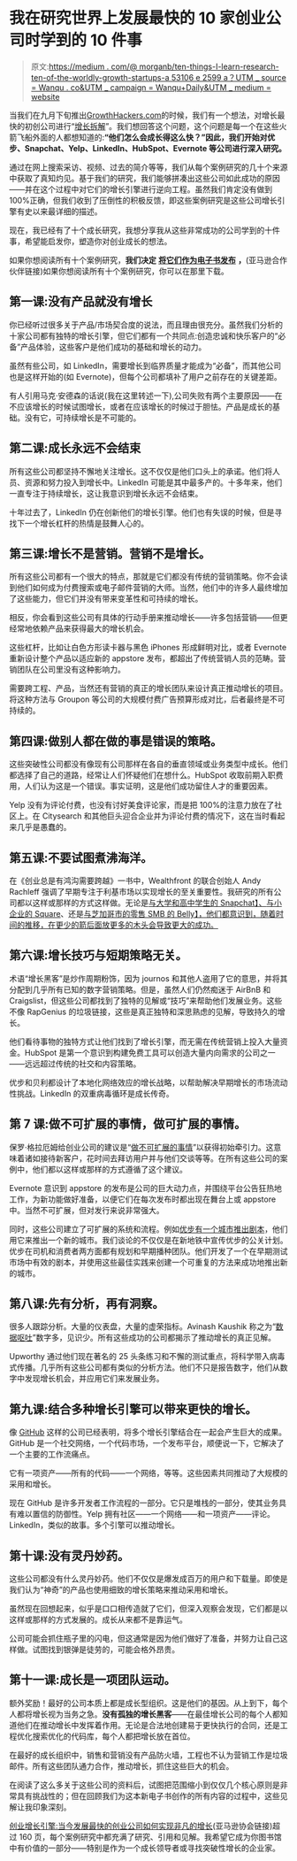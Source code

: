 # 我在研究世界上发展最快的 10 家创业公司时学到的 10 件事

> 原文:[https://medium . com/@ morganb/ten-things-I-learn-research-ten-of-the-worldly-growth-startups-a 53106 e 2599 a？UTM _ source = Wanqu . co&UTM _ campaign = Wanqu+Daily&UTM _ medium = website](https://medium.com/@morganb/ten-things-i-learned-researching-ten-of-the-worlds-fastest-growing-startups-a53106e2599a?utm_source=wanqu.co&utm_campaign=Wanqu+Daily&utm_medium=website)

当我们在九月下旬推出[GrowthHackers.com](http://www.growthhackers.com/)的时候，我们有一个想法，对增长最快的初创公司进行“[增长拆解](http://growthhackers.com/companies/)”。我们想回答这个问题，这个问题是每一个在这些火箭飞船外面的人都想知道的:**“他们怎么会成长得这么快？”因此，我们开始对优步、Snapchat、Yelp、LinkedIn、HubSpot、Evernote 等公司进行深入研究。**

通过在网上搜索采访、视频、过去的简介等等，我们从每个案例研究的几十个来源中获取了真知灼见。基于我们的研究，我们能够拼凑出这些公司如此成功的原因——并在这个过程中对它们的增长引擎进行逆向工程。虽然我们肯定没有做到 100%正确，但我们收到了压倒性的积极反馈，即这些案例研究是这些公司增长引擎有史以来最详细的描述。

现在，我已经有了十个成长研究，我想分享我从这些非常成功的公司学到的十件事，希望能启发你，塑造你对创业成长的想法。

如果你想阅读所有十个案例研究，**我们决定** [**将它们作为电子书发布**](http://www.amazon.com/gp/product/B00LA95B68/ref=as_li_tl?ie=UTF8&camp=1789&creative=390957&creativeASIN=B00LA95B68&linkCode=as2&tag=chishochi-20&linkId=P65574E3AMWDO6QC) **，**(亚马逊合作伙伴链接)如果你想阅读所有十个案例研究，你可以在那里下载。

## **第一课:没有产品就没有增长**

你已经听过很多关于产品/市场契合度的说法，而且理由很充分。虽然我们分析的十家公司都有独特的增长引擎，但它们都有一个共同点:创造忠诚和快乐客户的“必备”产品体验，这些客户是他们成功的基础和增长的动力。

虽然有些公司，如 LinkedIn，需要增长到临界质量才能成为“必备”，而其他公司也是这样开始的(如 Evernote)，但每个公司都填补了用户之前存在的关键差距。

有人引用马克·安德森的话说(我在这里转述一下),公司失败有两个主要原因——在不应该增长的时候试图增长，或者在应该增长的时候过于胆怯。产品是成长的基础。没有它，可持续增长是不可能的。

## **第二课:成长永远不会结束**

所有这些公司都坚持不懈地关注增长。这不仅仅是他们口头上的承诺。他们将人员、资源和努力投入到增长中。LinkedIn 可能是其中最多产的。十多年来，他们一直专注于持续增长，这让我意识到增长永远不会结束。

十年过去了，LinkedIn 仍在创新他们的增长引擎。他们也有失误的时候，但是寻找下一个增长杠杆的热情是鼓舞人心的。

## 第三课:增长不是营销。营销不是增长。

所有这些公司都有一个很大的特点，那就是它们都没有传统的营销策略。你不会读到他们如何成为付费搜索或电子邮件营销的大师。当然，他们中的许多人最终增加了这些能力，但它们并没有带来变革性和可持续的增长。

相反，你会看到这些公司有具体的行动手册来推动增长——许多包括营销——但更经常地依赖产品来获得最大的增长机会。

这些杠杆，比如让白色方形读卡器与黑色 iPhones 形成鲜明对比，或者 Evernote 重新设计整个产品以适应新的 appstore 发布，都超出了传统营销人员的范畴。营销团队在公司里没有这种影响力。

需要跨工程、产品，当然还有营销的真正的增长团队来设计真正推动增长的项目。将这种方法与 Groupon 等公司的大规模付费广告预算形成对比，后者最终是不可持续的。

## 第四课:做别人都在做的事是错误的策略。

这些突破性公司都没有像现有公司那样在各自的垂直领域或业务类型中成长。他们都选择了自己的道路，经常让人们怀疑他们在想什么。HubSpot 收取前期入职费用，人们认为这是一个错误。事实证明，这是他们成功留住人才的重要因素。

Yelp 没有为评论付费，也没有讨好美食评论家，而是把 100%的注意力放在了社区上。在 Citysearch 和其他巨头迎合企业并为评论付费的情况下，这在当时看起来几乎是愚蠢的。

## 第五课:不要试图煮沸海洋。

在《创业总是有鸿沟需要跨越》一书中，Wealthfront 的联合创始人 Andy Rachleff 强调了早期专注于利基市场以实现增长的至关重要性。我研究的所有公司都以这样或那样的方式这样做。无论是[与大学和高中学生的 Snapchat】、](http://growthhackers.com/companies/snapchat/)[与小企业的 Square](http://growthhackers.com/companies/square/)、还是[与芝加哥市的零售 SMB 的 Belly】，他们都意识到，随着时间的推移，在更少的箭后面放更多的木头会导致更大的成功。](http://growthhackers.com/companies/belly/)

## 第六课:增长技巧与短期策略无关。

术语“增长黑客”是炒作周期粉饰，因为 journos 和其他人盗用了它的意思，并将其分配到几乎所有已知的数字营销策略。但是，虽然人们仍然痴迷于 AirBnB 和 Craigslist，但这些公司都找到了独特的见解或“技巧”来帮助他们发展业务。这些不像 RapGenius 的垃圾链接，这些是真正独特和深思熟虑的见解，导致持久的增长。

他们看待事物的独特方式让他们找到了增长引擎，而无需在传统营销上投入大量资金。HubSpot 是第一个意识到构建免费工具可以创造大量内向需求的公司之一——远远超过传统的社交和内容策略。

优步和贝利都设计了本地化网络效应的增长战略，以帮助解决早期增长的市场流动性挑战。LinkedIn 的双重病毒循环是成长传奇。

## 第 7 课:做不可扩展的事情，做可扩展的事情。

保罗·格拉厄姆给创业公司的建议是“[做不可扩展的事情](http://paulgraham.com/ds.html)”以获得初始牵引力。这意味着诸如接待新客户，花时间去拜访用户并与他们交谈等等。在所有这些公司的案例中，他们都以这样或那样的方式遵循了这个建议。

Evernote 意识到 appstore 的发布是公司的巨大动力点，并围绕平台公告狂热地工作，为新功能做好准备，以便它们在每次发布时都出现在舞台上或 appstore 中。当然不可扩展，但对发行来说非常强大。

同时，这些公司建立了可扩展的系统和流程。例如[优步有一个城市推出剧本](http://growthhackers.com/companies/uber/)，他们用它来推出一个新的城市。我们谈论的不仅仅是在新地铁中宣传优步的公关计划。优步在司机和消费者两方面都有规划和早期播种团队。他们开发了一个在早期测试市场中有效的剧本，并使用这些最佳实践来创建一个可重复的方法来成功地推出新的城市。

## 第八课:先有分析，再有洞察。

很多人跟踪分析。大量的仪表盘，大量的虚荣指标。Avinash Kaushik 称之为“[数据呕吐](http://www.kaushik.net/avinash/difference-web-reporting-web-analysis/)”数字多，见识少。所有这些成功的公司都揭示了推动增长的真正见解。

Upworthy 通过他们现在著名的 25 头条练习和不懈的测试重点，将科学带入病毒式传播。几乎所有这些公司都有类似的分析方法。他们不只是报告数字，他们从数字中发现增长机会，并应用它们来发展业务。

## 第九课:结合多种增长引擎可以带来更快的增长。

像 [GitHub](http://growthhackers.com/companies/github/) 这样的公司已经表明，将多个增长引擎结合在一起会产生巨大的成果。GitHub 是一个社交网络，一个代码市场，一个发布平台，顺便说一下，它解决了一个主要的工作流痛点。

它有一项资产——所有的代码——一个网络，等等。这些因素共同推动了大规模的采用和增长。

现在 GitHub 是许多开发者工作流程的一部分。它只是堆栈的一部分，使其业务具有难以置信的防御性。Yelp 拥有社区——一个网络——和一项资产——评论。LinkedIn，类似的故事。多个引擎可以推动增长。

## 第十课:没有灵丹妙药。

这些公司都没有什么灵丹妙药。他们不仅仅是爆发成百万的用户和下载量。即使是我们认为“神奇”的产品也使用细致的增长策略来推动采用和增长。

虽然现在回想起来，似乎是口口相传造就了它们，但深入观察会发现，它们都是以这样或那样的方式发展的。成长从来都不是靠运气。

公司可能会抓住瓶子里的闪电，但这通常是因为他们做好了准备，并努力让自己这样做。试图找到银弹是徒劳的，可能会格外昂贵。

## 第十一课:成长是一项团队运动。

额外奖励！最好的公司本质上都是成长型组织。这是他们的基因。从上到下，每个人都将增长视为当务之急。**没有孤独的增长黑客**——在最佳增长公司的每个人都知道他们在推动增长中发挥着作用。无论是合法地创建易于更快执行的合同，还是工程优化搜索优化的代码库，每个人都把增长放在首位。

在最好的成长组织中，销售和营销没有产品防火墙，工程也不认为营销工作是垃圾邮件。所有这些团队通力合作，推动增长，抓住这些巨大的机会。

在阅读了这么多关于这些公司的资料后，试图把范围缩小到仅仅几个核心原则是非常具有挑战性的；但在回顾我们为这本新电子书创作的所有内容的过程中，这些见解让我印象深刻。

[创业增长引擎:当今发展最快的创业公司如何实现非凡的增长](http://www.amazon.com/gp/product/B00LA95B68/ref=as_li_tl?ie=UTF8&camp=1789&creative=390957&creativeASIN=B00LA95B68&linkCode=as2&tag=chishochi-20&linkId=P65574E3AMWDO6QC)(亚马逊协会链接)超过 160 页，每个案例研究中都充满了研究、引用和见解。我希望它成为你图书馆中有价值的一部分——特别是作为一个成长领导者或寻找突破性增长的企业家。